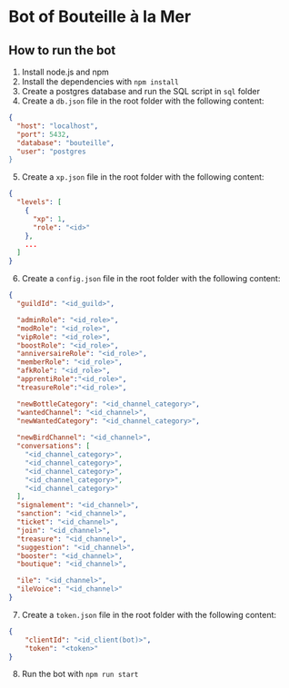 # Bot of Bouteille à la Mer

## How to run the bot

1. Install node.js and npm
2. Install the dependencies with `npm install`
3. Create a postgres database and run the SQL script in `sql` folder
4. Create a `db.json` file in the root folder with the following content:
```json
{
  "host": "localhost",
  "port": 5432,
  "database": "bouteille",
  "user": "postgres
}
```
5. Create a `xp.json` file in the root folder with the following content:
```json
{
  "levels": [
    {
      "xp": 1,
      "role": "<id>"
    },
    ...
  ]
}
```
6. Create a `config.json` file in the root folder with the following content:
```json
{
  "guildId": "<id_guild>",

  "adminRole": "<id_role>",
  "modRole": "<id_role>",
  "vipRole": "<id_role>",
  "boostRole": "<id_role>",
  "anniversaireRole": "<id_role>",
  "memberRole": "<id_role>",
  "afkRole": "<id_role>",
  "apprentiRole":"<id_role>",
  "treasureRole":"<id_role>",

  "newBottleCategory": "<id_channel_category>",
  "wantedChannel": "<id_channel>",
  "newWantedCategory": "<id_channel_category>",
  
  "newBirdChannel": "<id_channel>",
  "conversations": [
    "<id_channel_category>",
    "<id_channel_category>",
    "<id_channel_category>",
    "<id_channel_category>",
    "<id_channel_category>"
  ],
  "signalement": "<id_channel>",
  "sanction": "<id_channel>",
  "ticket": "<id_channel>",
  "join": "<id_channel>",
  "treasure": "<id_channel>",
  "suggestion": "<id_channel>",
  "booster": "<id_channel>",
  "boutique": "<id_channel>",

  "ile": "<id_channel>",
  "ileVoice": "<id_channel>"
}
```
7. Create a `token.json` file in the root folder with the following content:
```json
{
    "clientId": "<id_client(bot)>",
    "token": "<token>"
}
```
8. Run the bot with `npm run start`